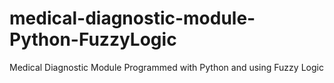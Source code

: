 # medical-diagnostic-module-Python-FuzzyLogic
Medical Diagnostic Module Programmed with Python and using Fuzzy Logic
